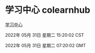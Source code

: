 # 学习中心 colearnhub
[学习中心](http://59.174.26.83:56308/colearnhub/)

2022年 05月 31日 星期二 15:20:02 CST

2022年 05月 31日 星期二 07:20:02 GMT
